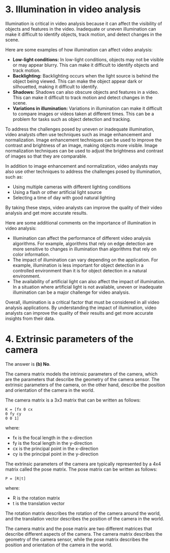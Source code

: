 # 3. Illumination in video analysis

Illumination is critical in video analysis because it can affect the visibility of objects and features in the video. Inadequate or uneven illumination can make it difficult to identify objects, track motion, and detect changes in the scene.

Here are some examples of how illumination can affect video analysis:

* **Low-light conditions:** In low-light conditions, objects may not be visible or may appear blurry. This can make it difficult to identify objects and track motion.
* **Backlighting:** Backlighting occurs when the light source is behind the object being viewed. This can make the object appear dark or silhouetted, making it difficult to identify.
* **Shadows:** Shadows can also obscure objects and features in a video. This can make it difficult to track motion and detect changes in the scene.
* **Variations in illumination:** Variations in illumination can make it difficult to compare images or videos taken at different times. This can be a problem for tasks such as object detection and tracking.

To address the challenges posed by uneven or inadequate illumination, video analysts often use techniques such as image enhancement and normalization. Image enhancement techniques can be used to improve the contrast and brightness of an image, making objects more visible. Image normalization techniques can be used to adjust the brightness and contrast of images so that they are comparable.

In addition to image enhancement and normalization, video analysts may also use other techniques to address the challenges posed by illumination, such as:

* Using multiple cameras with different lighting conditions
* Using a flash or other artificial light source
* Selecting a time of day with good natural lighting

By taking these steps, video analysts can improve the quality of their video analysis and get more accurate results.

Here are some additional comments on the importance of illumination in video analysis:

* Illumination can affect the performance of different video analysis algorithms. For example, algorithms that rely on edge detection are more sensitive to changes in illumination than algorithms that rely on color information.
* The impact of illumination can vary depending on the application. For example, illumination is less important for object detection in a controlled environment than it is for object detection in a natural environment.
* The availability of artificial light can also affect the impact of illumination. In a situation where artificial light is not available, uneven or inadequate illumination can be a major challenge for video analysis.

Overall, illumination is a critical factor that must be considered in all video analysis applications. By understanding the impact of illumination, video analysts can improve the quality of their results and get more accurate insights from their data.

# 4. Extrinsic parameters of the camera

The answer is **(b) No**.

The camera matrix models the intrinsic parameters of the camera, which are the parameters that describe the geometry of the camera sensor. The extrinsic parameters of the camera, on the other hand, describe the position and orientation of the camera in the world.

The camera matrix is a 3x3 matrix that can be written as follows:

```
K = [fx 0 cx
0 fy cy
0 0 1]
```

where:

* fx is the focal length in the x-direction
* fy is the focal length in the y-direction
* cx is the principal point in the x-direction
* cy is the principal point in the y-direction

The extrinsic parameters of the camera are typically represented by a 4x4 matrix called the pose matrix. The pose matrix can be written as follows:

```
P = [R|t]
```

where:

* R is the rotation matrix
* t is the translation vector

The rotation matrix describes the rotation of the camera around the world, and the translation vector describes the position of the camera in the world.

The camera matrix and the pose matrix are two different matrices that describe different aspects of the camera. The camera matrix describes the geometry of the camera sensor, while the pose matrix describes the position and orientation of the camera in the world.